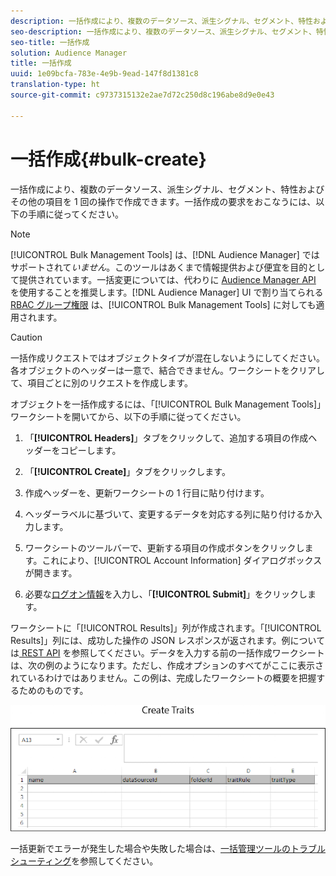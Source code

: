 ```yaml
---
description: 一括作成により、複数のデータソース、派生シグナル、セグメント、特性およびその他の項目を 1 回の操作で作成できます。一括作成の要求をおこなうには、以下の手順に従ってください。
seo-description: 一括作成により、複数のデータソース、派生シグナル、セグメント、特性およびその他の項目を 1 回の操作で作成できます。一括作成の要求をおこなうには、以下の手順に従ってください。
seo-title: 一括作成
solution: Audience Manager
title: 一括作成
uuid: 1e09bcfa-783e-4e9b-9ead-147f8d1381c8
translation-type: ht
source-git-commit: c9737315132e2ae7d72c250d8c196abe8d9e0e43

---
```



# 一括作成{#bulk-create}

一括作成により、複数のデータソース、派生シグナル、セグメント、特性およびその他の項目を 1 回の操作で作成できます。一括作成の要求をおこなうには、以下の手順に従ってください。

<!-- 

t_bulk_create.xml

 -->

>[!NOTE]
>
>[!UICONTROL Bulk Management Tools] は、[!DNL Audience Manager] ではサポートされて&#x200B;*いません*。このツールはあくまで情報提供および便宜を目的として提供されています。一括変更については、代わりに [Audience Manager API](../../api/rest-api-main/aam-api-getting-started.md) を使用することを推奨します。[!DNL Audience Manager] UI で割り当てられる [RBAC グループ権限](../../features/administration/administration-overview.md) は、[!UICONTROL Bulk Management Tools] に対しても適用されます。

>[!CAUTION]
>
>一括作成リクエストではオブジェクトタイプが混在しないようにしてください。各オブジェクトのヘッダーは一意で、結合できません。ワークシートをクリアして、項目ごとに別のリクエストを作成します。

オブジェクトを一括作成するには、「[!UICONTROL Bulk Management Tools]」ワークシートを開いてから、以下の手順に従ってください。

1. 「**[!UICONTROL Headers]**」タブをクリックして、追加する項目の作成ヘッダーをコピーします。
1. 「**[!UICONTROL Create]**」タブをクリックします。
1. 作成ヘッダーを、更新ワークシートの 1 行目に貼り付けます。
1. ヘッダーラベルに基づいて、変更するデータを対応する列に貼り付けるか入力します。
1. ワークシートのツールバーで、更新する項目の作成ボタンをクリックします。これにより、[!UICONTROL Account Information] ダイアログボックスが開きます。

1. 必要な[ログオン情報](../../reference/bulk-management-tools/bulk-management-intro.md#auth-reqs)を入力し、「**[!UICONTROL Submit]**」をクリックします。

ワークシートに「[!UICONTROL Results]」列が作成されます。「[!UICONTROL Results]」列には、成功した操作の JSON レスポンスが返されます。例については[ REST API](../../api/rest-api-main/rest-api-main.md) を参照してください。データを入力する前の一括作成ワークシートは、次の例のようになります。ただし、作成オプションのすべてがここに表示されているわけではありません。この例は、完成したワークシートの概要を把握するためのものです。

![](assets/cretetraits.png)

一括更新でエラーが発生した場合や失敗した場合は、[一括管理ツールのトラブルシューティング](../../reference/bulk-management-tools/bulk-troubleshooting.md)を参照してください。
